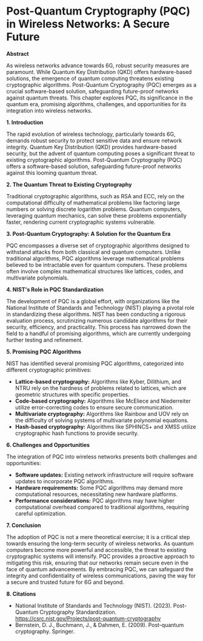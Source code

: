 # Post-Quantum Cryptography (PQC) in Wireless Networks: A Secure Future

**Abstract**

As wireless networks advance towards 6G, robust security measures are paramount. While Quantum Key Distribution (QKD) offers hardware-based solutions, the emergence of quantum computing threatens existing cryptographic algorithms. Post-Quantum Cryptography (PQC) emerges as a crucial software-based solution, safeguarding future-proof networks against quantum threats. This chapter explores PQC, its significance in the quantum era, promising algorithms, challenges, and opportunities for its integration into wireless networks.

**1. Introduction**

The rapid evolution of wireless technology, particularly towards 6G, demands robust security to protect sensitive data and ensure network integrity. Quantum Key Distribution (QKD) provides hardware-based security, but the advent of quantum computing poses a significant threat to existing cryptographic algorithms.  Post-Quantum Cryptography (PQC) offers a software-based solution, safeguarding future-proof networks against this looming quantum threat.

**2. The Quantum Threat to Existing Cryptography**

Traditional cryptographic algorithms, such as RSA and ECC, rely on the computational difficulty of mathematical problems like factoring large numbers or solving discrete logarithm problems. Quantum computers, leveraging quantum mechanics, can solve these problems exponentially faster, rendering current cryptographic systems vulnerable.

**3. Post-Quantum Cryptography: A Solution for the Quantum Era**

PQC encompasses a diverse set of cryptographic algorithms designed to withstand attacks from both classical and quantum computers. Unlike traditional algorithms, PQC algorithms leverage mathematical problems believed to be intractable even for quantum computers. These problems often involve complex mathematical structures like lattices, codes, and multivariate polynomials.

**4. NIST's Role in PQC Standardization**

The development of PQC is a global effort, with organizations like the National Institute of Standards and Technology (NIST) playing a pivotal role in standardizing these algorithms. NIST has been conducting a rigorous evaluation process, scrutinizing numerous candidate algorithms for their security, efficiency, and practicality. This process has narrowed down the field to a handful of promising algorithms, which are currently undergoing further testing and refinement.

**5. Promising PQC Algorithms**

NIST has identified several promising PQC algorithms, categorized into different cryptographic primitives:

* **Lattice-based cryptography:** Algorithms like Kyber, Dilithium, and NTRU rely on the hardness of problems related to lattices, which are geometric structures with specific properties.
* **Code-based cryptography:** Algorithms like McEliece and Niederreiter utilize error-correcting codes to ensure secure communication.
* **Multivariate cryptography:** Algorithms like Rainbow and UOV rely on the difficulty of solving systems of multivariate polynomial equations.
* **Hash-based cryptography:** Algorithms like SPHINCS+ and XMSS utilize cryptographic hash functions to provide security.

**6. Challenges and Opportunities**

The integration of PQC into wireless networks presents both challenges and opportunities:

* **Software updates:** Existing network infrastructure will require software updates to incorporate PQC algorithms.
* **Hardware requirements:** Some PQC algorithms may demand more computational resources, necessitating new hardware platforms.
* **Performance considerations:** PQC algorithms may have higher computational overhead compared to traditional algorithms, requiring careful optimization.

**7. Conclusion**

The adoption of PQC is not a mere theoretical exercise; it is a critical step towards ensuring the long-term security of wireless networks. As quantum computers become more powerful and accessible, the threat to existing cryptographic systems will intensify. PQC provides a proactive approach to mitigating this risk, ensuring that our networks remain secure even in the face of quantum advancements. By embracing PQC, we can safeguard the integrity and confidentiality of wireless communications, paving the way for a secure and trusted future for 6G and beyond.

**8. Citations**

* National Institute of Standards and Technology (NIST). (2023). Post-Quantum Cryptography Standardization. https://csrc.nist.gov/Projects/post-quantum-cryptography
* Bernstein, D. J., Buchmann, J., & Dahmen, E. (2009). Post-quantum cryptography. Springer.
